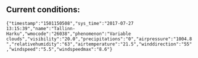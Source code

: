 ## Current conditions: 
 ``` {"timestamp":"1501150508","sys_time":"2017-07-27 13:15:39","name":"Tallinn-Harku","wmocode":"26038","phenomenon":"Variable clouds","visibility":"20.0","precipitations":"0","airpressure":"1004.8","relativehumidity":"63","airtemperature":"21.5","winddirection":"55","windspeed":"5.5","windspeedmax":"8.6"} ```
